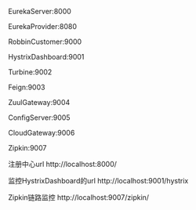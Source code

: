EurekaServer:8000

EurekaProvider:8080

RobbinCustomer:9000

HystrixDashboard:9001

Turbine:9002

Feign:9003

ZuulGateway:9004

ConfigServer:9005

CloudGateway:9006

Zipkin:9007


注册中心url
http://localhost:8000/

监控HystrixDashboard的url
http://localhost:9001/hystrix

Zipkin链路监控
http://localhost:9007/zipkin/
